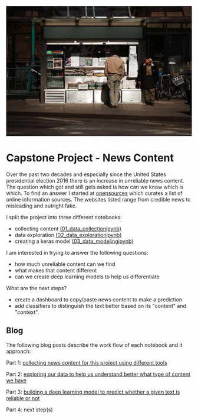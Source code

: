 <center><img src='images/newsstand.jpg'></center>

# Capstone Project - News Content

Over the past two decades and especially since the United States presidential election 2016 there is an increase in unreliable news content. The question which got and still gets asked is how can we know which is which. To find an answer I started at [opensources](http://www.opensources.co/) which curates a list of online information sources. The websites listed range from credible news to misleading and outright fake.

I split the project into three different notebooks:

+ collecting content [(01_data_collectionipynb)](01_data_collection.ipynb)
+ data exploration [(02_data_explorationipynb)](02_data_exploration.ipynb)
+ creating a keras model [(03_data_modelingipynb)](03_data_modeling.ipynb)

I am interested in trying to answer the following questions:

+ how much unreliable content can we find
+ what makes that content different
+ can we create deep learning models to help us differentiate

What are the next steps?

+ create a dashboard to copy/paste news content to make a prediction
+ add classifiers to distinguish the text better based on its "content" and "context".

## Blog

The following blog posts describe the work flow of each notebook and it approach:

Part 1: [collecting news content for this project using different tools](https://stephanosterburg.github.io/text_classification_part_1/)

Part 2: [exploring our data to help us understand better what type of content we have](https://stephanosterburg.github.io/text_classification_part_2/)

Part 3: [building a deep learning model to predict whether a given text is reliable or not](https://stephanosterburg.github.io/text_classification_part_3/)

Part 4: next step(s)
